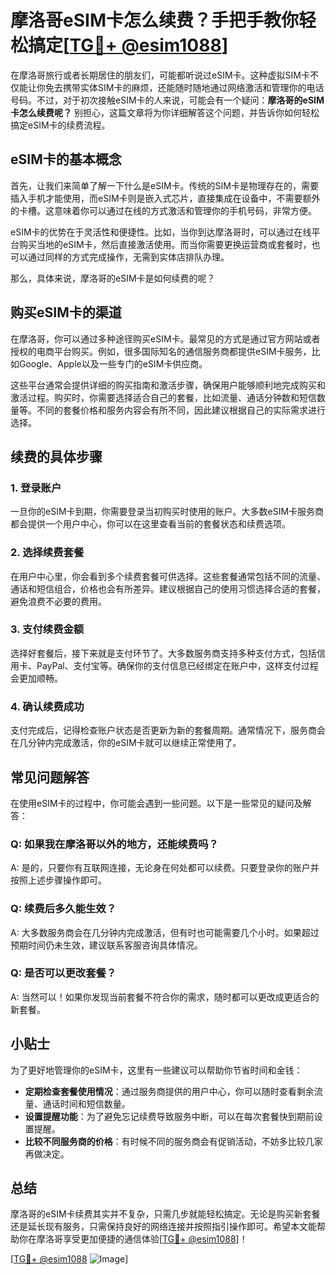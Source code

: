 # 摩洛哥eSIM卡怎么续费？手把手教你轻松搞定[[TG💪+ @esim1088](https://t.me/s/esim1088)]

在摩洛哥旅行或者长期居住的朋友们，可能都听说过eSIM卡。这种虚拟SIM卡不仅能让你免去携带实体SIM卡的麻烦，还能随时随地通过网络激活和管理你的电话号码。不过，对于初次接触eSIM卡的人来说，可能会有一个疑问：**摩洛哥的eSIM卡怎么续费呢？** 别担心，这篇文章将为你详细解答这个问题，并告诉你如何轻松搞定eSIM卡的续费流程。

## eSIM卡的基本概念

首先，让我们来简单了解一下什么是eSIM卡。传统的SIM卡是物理存在的，需要插入手机才能使用，而eSIM卡则是嵌入式芯片，直接集成在设备中，不需要额外的卡槽。这意味着你可以通过在线的方式激活和管理你的手机号码，非常方便。

eSIM卡的优势在于灵活性和便捷性。比如，当你到达摩洛哥时，可以通过在线平台购买当地的eSIM卡，然后直接激活使用。而当你需要更换运营商或套餐时，也可以通过同样的方式完成操作，无需到实体店排队办理。

那么，具体来说，摩洛哥的eSIM卡是如何续费的呢？

## 购买eSIM卡的渠道

在摩洛哥，你可以通过多种途径购买eSIM卡。最常见的方式是通过官方网站或者授权的电商平台购买。例如，很多国际知名的通信服务商都提供eSIM卡服务，比如Google、Apple以及一些专门的eSIM卡供应商。

这些平台通常会提供详细的购买指南和激活步骤，确保用户能够顺利地完成购买和激活过程。购买时，你需要选择适合自己的套餐，比如流量、通话分钟数和短信数量等。不同的套餐价格和服务内容会有所不同，因此建议根据自己的实际需求进行选择。

## 续费的具体步骤

### 1. 登录账户

一旦你的eSIM卡到期，你需要登录当初购买时使用的账户。大多数eSIM卡服务商都会提供一个用户中心，你可以在这里查看当前的套餐状态和续费选项。

### 2. 选择续费套餐

在用户中心里，你会看到多个续费套餐可供选择。这些套餐通常包括不同的流量、通话和短信组合，价格也会有所差异。建议根据自己的使用习惯选择合适的套餐，避免浪费不必要的费用。

### 3. 支付续费金额

选择好套餐后，接下来就是支付环节了。大多数服务商支持多种支付方式，包括信用卡、PayPal、支付宝等。确保你的支付信息已经绑定在账户中，这样支付过程会更加顺畅。

### 4. 确认续费成功

支付完成后，记得检查账户状态是否更新为新的套餐周期。通常情况下，服务商会在几分钟内完成激活，你的eSIM卡就可以继续正常使用了。

## 常见问题解答

在使用eSIM卡的过程中，你可能会遇到一些问题。以下是一些常见的疑问及解答：

### Q: 如果我在摩洛哥以外的地方，还能续费吗？
A: 是的，只要你有互联网连接，无论身在何处都可以续费。只要登录你的账户并按照上述步骤操作即可。

### Q: 续费后多久能生效？
A: 大多数服务商会在几分钟内完成激活，但有时也可能需要几个小时。如果超过预期时间仍未生效，建议联系客服咨询具体情况。

### Q: 是否可以更改套餐？
A: 当然可以！如果你发现当前套餐不符合你的需求，随时都可以更改成更适合的新套餐。

## 小贴士

为了更好地管理你的eSIM卡，这里有一些建议可以帮助你节省时间和金钱：

- **定期检查套餐使用情况**：通过服务商提供的用户中心，你可以随时查看剩余流量、通话时间和短信数量。
- **设置提醒功能**：为了避免忘记续费导致服务中断，可以在每次套餐快到期前设置提醒。
- **比较不同服务商的价格**：有时候不同的服务商会有促销活动，不妨多比较几家再做决定。

## 总结

摩洛哥的eSIM卡续费其实并不复杂，只需几步就能轻松搞定。无论是购买新套餐还是延长现有服务，只需保持良好的网络连接并按照指引操作即可。希望本文能帮助你在摩洛哥享受更加便捷的通信体验[[TG💪+ @esim1088](https://t.me/s/esim1088)]！

[[TG💪+ @esim1088](https://t.me/s/esim1088) ![Image](https://i.postimg.cc/4NQfJmqS/Snipaste-2025-05-13-00-14-12.png)]
